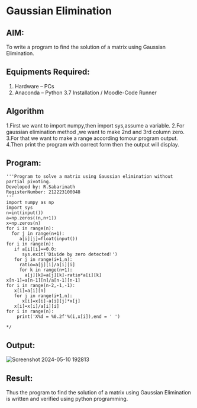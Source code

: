 # Gaussian Elimination

## AIM:
To write a program to find the solution of a matrix using Gaussian Elimination.

## Equipments Required:
1. Hardware – PCs
2. Anaconda – Python 3.7 Installation / Moodle-Code Runner

## Algorithm
1.First we want to import numpy,then import sys,assume a variable. 2.For gaussian elimination method ,we want to make 2nd and 3rd column zero. 3.For that we want to make a range according tomour program output. 4.Then print the program with correct form then the output will display.
## Program:
```/*
'''Program to solve a matrix using Gaussian elimination without partial pivoting.
Developed by: R.Sabarinath
RegisterNumber: 212223100048
'''
import numpy as np
import sys
n=int(input())
a=np.zeros((n,n+1))
x=np.zeros(n)
for i in range(n):
  for j in range(n+1):
     a[i][j]=float(input())
for i in range(n):
   if a[i][i]==0.0:
      sys.exit('Divide by zero detected!')
   for j in range(i+1,n):
     ratio=a[j][i]/a[i][i]
     for k in range(n+1):
       a[j][k]=a[j][k]-ratio*a[i][k]
x[n-1]=a[n-1][n]/a[n-1][n-1]
for i in range(n-2,-1,-1):
   x[i]=a[i][n]
   for j in range(i+1,n):
      x[i]=x[i]-a[i][j]*x[j]
   x[i]=x[i]/a[i][i]
for i in range(n):
    print('X%d = %0.2f'%(i,x[i]),end = ' ')

*/
```

## Output:
![Screenshot 2024-05-10 192813](https://github.com/Sabari-2005/Gaussian/assets/139338709/4807a522-3fc3-4c9f-a380-16c859b137aa)




## Result:
Thus the program to find the solution of a matrix using Gaussian Elimination is written and verified using python programming.

